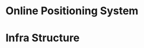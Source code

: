 <!--
# 
# Online positioning system as final project for Shamsipour University Collage
# 
#
-->
# Online Positioning System
# Infra Structure
